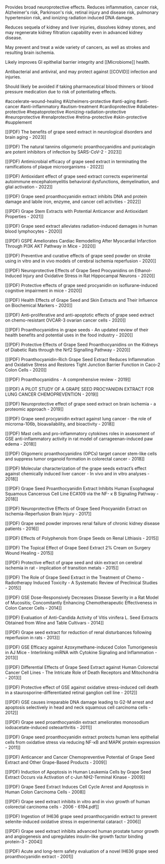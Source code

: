 
Provides broad neuroprotective effects. Reduces inflammation, cancer risk, Alzheimer's risk, Parkinson's risk, retinal injury and disease risk, pulmonary hypertension risk, and ionizing radiation induced DNA damage.

Reduces sequela of kidney and liver injuries, dissolves kidney stones, and may regenerate kidney filtration capability even in advanced kidney disease.

May prevent and treat a wide variety of cancers, as well as strokes and resulting brain ischemia.

Likely improves GI epithelial barrier integrity and [[Microbiome]] health.

Antibacterial and antiviral, and may protect against [[COVID]] infection and injuries.

Should likely be avoided if taking pharmaceutical blood thinners or blood pressure medication due to risk of potentiating effects. 

#accelerate-wound-healing #Alzheimers-protective #anti-aging #anti-cancer #anti-inflammatory #autism-treatment  #cardioprotective #diabetes-protective #hepatoprotective #ionizing-radiation-protective #neuroprotective #renalprotective #retina-protective #skin-protective #supplement 

[[(PDF) The benefits of grape seed extract in neurological disorders and brain aging - 2023]]

[[(PDF) The natural tannins oligomeric proanthocyanidins and punicalagin are potent inhibitors of infection by SARS-CoV-2 - 2023]]

[[(PDF) Antimicrobial efficacy of grape seed extract in terminating the ramifications of plaque microorganisms - 2022]]

[[(PDF) Antioxidant effect of grape seed extract corrects experimental autoimmune encephalomyelitis behavioral dysfunctions, demyelination, and glial activation - 2022]]

[[(PDF) Grape seed proanthocyanidin extract inhibits DNA and protein damage and labile iron, enzyme, and cancer cell activities - 2022]]

[[(PDF) Grape Stem Extracts with Potential Anticancer and Antioxidant Properties - 2021]]

[[(PDF) Grape seed extract alleviates radiation-induced damages in human blood lymphocytes - 2020]]

[[(PDF) GSPE Ameliorates Cardiac Remodelling After Myocardial Infarction Through PI3K AKT Pathway in Mice - 2020]]

[[(PDF) Preventive and curative effects of grape seed powder on stroke using in vitro and in vivo models of cerebral ischemia reperfusion - 2020]]

[[(PDF) Neuroprotective Effects of Grape Seed Procyanidins on Ethanol-Induced Injury and Oxidative Stress in Rat Hippocampal Neurons - 2020]]

[[(PDF) Protective effects of grape seed procyanidin on isoflurane-induced cognitive impairment in mice - 2020]]

[[(PDF) Health Effects of Grape Seed and Skin Extracts and Their Influence on Biochemical Markers - 2020]]

[[(PDF) Anti-proliferative and anti-apoptotic effects of grape seed extract on chemo-resistant OVCAR-3 ovarian cancer cells - 2020]]

[[(PDF) Proanthocyanidins in grape seeds - An updated review of their health benefits and potential uses in the food industry - 2020]]

[[(PDF) Protective Effects of Grape Seed Proanthocyanidins on the Kidneys of Diabetic Rats through the Nrf2 Signalling Pathway - 2020]]

[[(PDF) Proanthocyanidin-Rich Grape Seed Extract Reduces Inflammation and Oxidative Stress and Restores Tight Junction Barrier Function in Caco-2 Colon Cells - 2020]]

[[(PDF) Proanthocyanidins - A comprehensive review - 2019]]

[[(PDF) A PILOT STUDY OF A GRAPE SEED PROCYANIDIN EXTRACT FOR LUNG CANCER CHEMOPREVENTION - 2019]]

[[(PDF) Neuroprotective effect of grape seed extract on brain ischemia - a proteomic approach - 2019]]

[[(PDF) Grape seed procyanidin extract against lung cancer - the role of microrna-106b, bioavailability, and bioactivity - 2018]]

[[(PDF) Mast cells and pro-inflammatory cytokines roles in assessment of GSE anti-inflammatory activity in rat model of carrageenan-induced paw edema - 2018]]

[[(PDF) Oligomeric proanthocyanidins (OPCs) target cancer stem-like cells and suppress tumor organoid formation in colorectal cancer - 2018]]

[[(PDF) Molecular characterization of the grape seeds extract’s effect against chemically induced liver cancer - In vivo and in vitro analyses - 2018]]

[[(PDF) Grape Seed Proanthocyanidin Extract Inhibits Human Esophageal Squamous Cancerous Cell Line ECA109 via the NF- κ B Signaling Pathway - 2018]]

[[(PDF) Neuroprotective Effects of Grape Seed Procyanidin Extract on Ischemia-Reperfusion Brain Injury - 2017]]

[[(PDF) Grape seed powder improves renal failure of chronic kidney disease patients - 2016]]

[[(PDF) Effects of Polyphenols from Grape Seeds on Renal Lithiasis - 2015]]

[[(PDF) The Topical Effect of Grape Seed Extract 2% Cream on Surgery Wound Healing - 2015]]

[[(PDF) Protective effect of grape seed and skin extract on cerebral ischemia in rat - implication of transition metals - 2015]]

[[(PDF) The Role of Grape Seed Extract in the Treatment of Chemo - Radiotherapy Induced Toxicity - A Systematic Review of Preclinical Studies - 2015]]

[[(PDF) GSE Dose-Responsively Decreases Disease Severity in a Rat Model of Mucositis; Concomitantly Enhancing Chemotherapeutic Effectiveness in Colon Cancer Cells - 2014]]

[[(PDF) Evaluation of Anti-Candida Activity of Vitis vinifera L. Seed Extracts Obtained from Wine and Table Cultivars - 2014]]

[[(PDF) Grape seed extract for reduction of renal disturbances following reperfusion in rats - 2013]]

[[(PDF) GSE Efficacy against Azoxymethane-induced Colon Tumorigenesis in AJ Mice - Interlinking miRNA with Cytokine Signaling and Inflammation - 2013]]

[[(PDF) Differential Effects of Grape Seed Extract against Human Colorectal Cancer Cell Lines - The Intricate Role of Death Receptors and Mitochondria - 2013]]

[[(PDF) Protective effect of GSE against oxidative stress-induced cell death in a staurosporine-differentiated retinal ganglion cell line - 2012]]

[[(PDF) GSE causes irreparable DNA damage leading to G2-M arrest and apoptosis selectively in head and neck squamous cell carcinoma cells - 2012]]

[[(PDF) Grape seed proanthocyanidin extract ameliorates monosodium iodoacetate-induced osteoarthritis - 2011]]

[[(PDF) Grape seed proanthocyanidin extract protects human lens epithelial cells from oxidative stress via reducing NF-кB and MAPK protein expression - 2011]]

[[(PDF) Anticancer and Cancer Chemopreventive Potential of Grape Seed Extract and Other Grape-Based Products - 2009]]

[[(PDF) Induction of Apoptosis in Human Leukemia Cells by Grape Seed Extract Occurs via Activation of c-Jun NH2-Terminal Kinase - 2009]]

[[(PDF) Grape Seed Extract Induces Cell Cycle Arrest and Apoptosis in Human Colon Carcinoma Cells - 2008]]

[[(PDF) Grape seed extract inhibits in vitro and in vivo growth of human colorectal carcinoma cells - 2006 - 6194.pdf]]

[[(PDF) Ingestion of IH636 grape seed proanthocyanidin extract to prevent selenite-induced oxidative stress in experimental cataract - 2006]]

[[(PDF) Grape seed extract inhibits advanced human prostate tumor growth and angiogenesis and upregulates insulin-like growth factor binding protein-3 - 2004]]

[[(PDF) Acute and long-term safety evaluation of a novel IH636 grape seed proanthocyanidin extract - 2001]]
